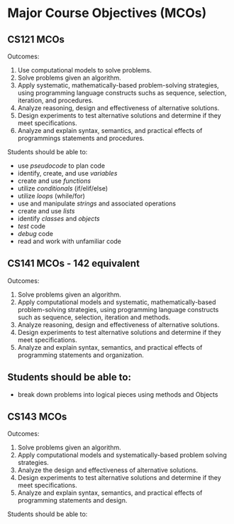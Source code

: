# Major Course Objectives (MCOs)

## CS121 MCOs
Outcomes:
1. Use computational models to solve problems.
1. Solve problems given an algorithm.
1. Apply systematic, mathematically-based problem-solving strategies, using programming language constructs suchs as sequence, selection, iteration, and procedures.
1. Analyze reasoning, design and effectiveness of alternative solutions.
1. Design experiments to test alternative solutions and determine if they meet specifications.
1. Analyze and explain syntax, semantics, and practical effects of programmings statements and procedures.

Students should be able to:
- use _pseudocode_ to plan code
- identify, create, and use _variables_
- create and use _functions_
- utilize _conditionals_ (if/elif/else)
- utilize _loops_ (while/for)
- use and manipulate _strings_ and associated operations
- create and use _lists_
- identify _classes_ and _objects_
- _test_ code
- _debug_ code
- read and work with unfamiliar code

## CS141 MCOs - 142 equivalent
Outcomes:
1. Solve problems given an algorithm.
1. Apply computational models and systematic, mathematically-based problem-solving strategies, using programming language constructs such as sequence, selection, iteration and methods.
1. Analyze reasoning, design and effectiveness of alternative solutions.
1. Design experiments to test alternative solutions and determine if they meet specifications.
1. Analyze and explain syntax, semantics, and practical effects of programming statements and organization.

Students should be able to:
-
- break down problems into logical pieces using methods and Objects

## CS143 MCOs
Outcomes:
1. Solve problems given an algorithm.
1. Apply computational models and systematically-based problem solving strategies.
1. Analyze the design and effectiveness of alternative solutions.
1. Design experiments to test alternative solutions and determine if they meet specifications.
1. Analyze and explain syntax, semantics, and practical effects of programming statements and design.

Students should be able to:
